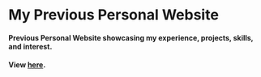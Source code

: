 # My Previous Personal Website

#### Previous Personal Website showcasing my experience, projects, skills, and interest.
#### View [here](https://youngjun-yoo16.github.io/Old-Website/).
